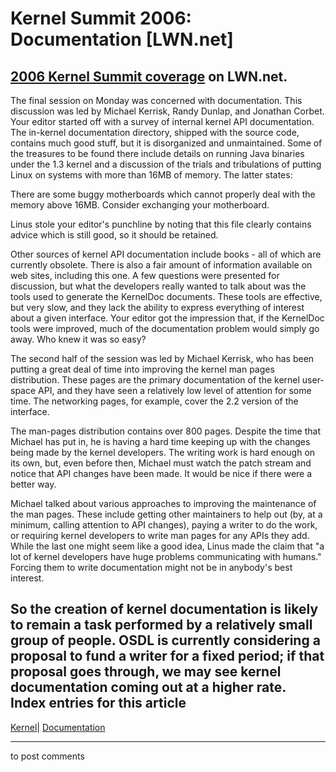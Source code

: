 # Kernel Summit 2006: Documentation [LWN.net]

[2006 Kernel Summit coverage](/Articles/KernelSummit2006/) on LWN.net.   
---  
The final session on Monday was concerned with documentation. This discussion was led by Michael Kerrisk, Randy Dunlap, and Jonathan Corbet. Your editor started off with a survey of internal kernel API documentation. The in-kernel documentation directory, shipped with the source code, contains much good stuff, but it is disorganized and unmaintained. Some of the treasures to be found there include details on running Java binaries under the 1.3 kernel and a discussion of the trials and tribulations of putting Linux on systems with more than 16MB of memory. The latter states: 

There are some buggy motherboards which cannot properly deal with the memory above 16MB. Consider exchanging your motherboard. 

Linus stole your editor's punchline by noting that this file clearly contains advice which is still good, so it should be retained. 

Other sources of kernel API documentation include books - all of which are currently obsolete. There is also a fair amount of information available on web sites, including this one. A few questions were presented for discussion, but what the developers really wanted to talk about was the tools used to generate the KernelDoc documents. These tools are effective, but very slow, and they lack the ability to express everything of interest about a given interface. Your editor got the impression that, if the KernelDoc tools were improved, much of the documentation problem would simply go away. Who knew it was so easy? 

The second half of the session was led by Michael Kerrisk, who has been putting a great deal of time into improving the kernel man pages distribution. These pages are the primary documentation of the kernel user-space API, and they have seen a relatively low level of attention for some time. The networking pages, for example, cover the 2.2 version of the interface. 

The man-pages distribution contains over 800 pages. Despite the time that Michael has put in, he is having a hard time keeping up with the changes being made by the kernel developers. The writing work is hard enough on its own, but, even before then, Michael must watch the patch stream and notice that API changes have been made. It would be nice if there were a better way. 

Michael talked about various approaches to improving the maintenance of the man pages. These include getting other maintainers to help out (by, at a minimum, calling attention to API changes), paying a writer to do the work, or requiring kernel developers to write man pages for any APIs they add. While the last one might seem like a good idea, Linus made the claim that "a lot of kernel developers have huge problems communicating with humans." Forcing them to write documentation might not be in anybody's best interest. 

So the creation of kernel documentation is likely to remain a task performed by a relatively small group of people. OSDL is currently considering a proposal to fund a writer for a fixed period; if that proposal goes through, we may see kernel documentation coming out at a higher rate.  
Index entries for this article  
---  
[Kernel](/Kernel/Index)| [Documentation](/Kernel/Index#Documentation)  
  


* * *

to post comments 
